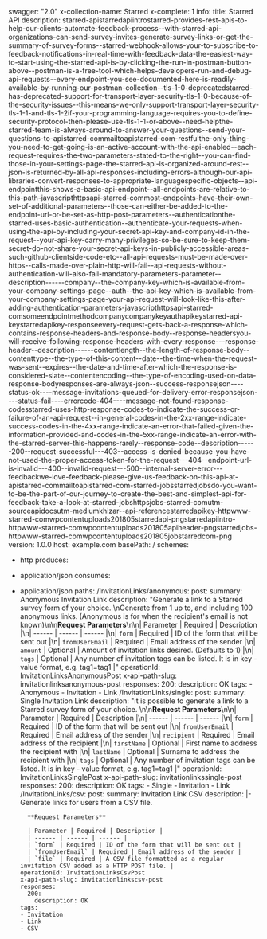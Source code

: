 swagger: "2.0"
x-collection-name: Starred
x-complete: 1
info:
  title: Starred API
  description: starred-apistarredapiintrostarred-provides-rest-apis-to-help-our-clients-automate-feedback-process--with-starred-api-organizations-can-send-survey-invites-generate-survey-links-or-get-the-summary-of-survey-forms--starred-webhook-allows-your-to-subscribe-to-feedback-notifications-in-real-time-with-feedback-data-the-easiest-way-to-start-using-the-starred-api-is-by-clicking-the-run-in-postman-button-above--postman-is-a-free-tool-which-helps-developers-run-and-debug-api-requests--every-endpoint-you-see-documented-here-is-readily-available-by-running-our-postman-collection--tls-1-0-deprecatedstarred-has-deprecated-support-for-transport-layer-security-tls-1-0-because-of-the-security-issues--this-means-we-only-support-transport-layer-security-tls-1-1-and-tls-1-2if-your-programming-language-requires-you-to-define-security-protocol-then-please-use-tls-1-1-or-above--need-helpthe-starred-team-is-always-around-to-answer-your-questions--send-your-questions-to-apistarred-commailtoapistarred-com-restfulthe-only-thing-you-need-to-get-going-is-an-active-account-with-the-api-enabled--each-request-requires-the-two-parameters-stated-to-the-right--you-can-find-those-in-your-settings-page-the-starred-api-is-organized-around-rest--json-is-returned-by-all-api-responses-including-errors-although-our-api-libraries-convert-responses-to-appropriate-languagespecific-objects--api-endpointthis-shows-a-basic-api-endpoint--all-endpoints-are-relative-to-this-path-javascripthttpsapi-starred-commost-endpoints-have-their-own-set-of-additional-parameters--those-can-either-be-added-to-the-endpoint-url-or-be-set-as-http-post-parameters--authenticationthe-starred-uses-basic-authentication--authenticate-your-requests-when-using-the-api-by-including-your-secret-api-key-and-company-id-in-the-request--your-api-key-carry-many-privileges-so-be-sure-to-keep-them-secret-do-not-share-your-secret-api-keys-in-publicly-accessible-areas-such-github-clientside-code-etc--all-api-requests-must-be-made-over-https--calls-made-over-plain-http-will-fail--api-requests-without-authentication-will-also-fail-mandatory-parameters-parameter--description------company--the-company-key-which-is-available-from-your-company-settings-page--auth--the-api-key-which-is-available-from-your-company-settings-page-your-api-request-will-look-like-this-after-adding-authentication-parameters-javascripthttpsapi-starred-comsomeendpointmethodcompanycompanykeyauthapikeystarred-api-keystarredapikey-responseevery-request-gets-back-a-response-which-contains-response-headers-and-response-body--response-headersyou-will-receive-following-response-headers-with-every-response---response-header--description------contentlength--the-length-of-response-body--contenttype--the-type-of-this-content--date--the-time-when-the-request-was-sent--expires--the-date-and-time-after-which-the-response-is-considered-slate--contentencoding--the-type-of-encoding-used-on-data-response-bodyresponses-are-always-json--success-responsejson----status-ok----message-invitations-queued-for-delivery-error-responsejson----status-fail----errorcode-404----message-not-found-response-codesstarred-uses-http-response-codes-to-indicate-the-success-or-failure-of-an-api-request--in-general-codes-in-the-2xx-range-indicate-success-codes-in-the-4xx-range-indicate-an-error-that-failed-given-the-information-provided-and-codes-in-the-5xx-range-indicate-an-error-with-the-starred-server-this-happens-rarely--response-code--description------200--request-successful---403--access-is-denied-because-you-have-not-used-the-proper-access-token-for-the-request---404--endpoint-url-is-invalid---400--invalid-request---500--internal-server-error---feedbackwe-love-feedback-please-give-us-feedback-on-this-api-at-apistarred-commailtoapistarred-com-starred-jobsstarredjobsdo-you-want-to-be-the-part-of-our-journey-to-create-the-best-and-simplest-api-for-feedback-take-a-look-at-starred-jobshttpsjobs-starred-comutm-sourceapidocsutm-mediumkhizar--api-referencestarredapikey-httpwww-starred-comwpcontentuploads201805starredapi-pngstarredapiintro-httpwww-starred-comwpcontentuploads201805apiheader-pngstarredjobs-httpwww-starred-comwpcontentuploads201805jobstarredcom-png
  version: 1.0.0
host: example.com
basePath: /
schemes:
- http
produces:
- application/json
consumes:
- application/json
paths:
  /InvitationLinks/anonymous:
    post:
      summary: Anonymous Invitation Link
      description: "Generate a link to a Starred survey form of your choice. \nGenerate
        from 1 up to, and including 100 anonymous links. (Anonymous is for when the
        recipient's email is not known)\n\n**Request Parameters**\n\n| Parameter |
        Required | Description |\n| ------ | ------ | ------ |\n| `form` | Required
        | ID of the form that will be sent out |\n| `fromUserEmail` | Required | Email
        address of the sender |\n| `amount` | Optional | Amount of invitation links
        desired. (Defaults to 1) |\n| `tags` | Optional | Any number of invitation
        tags can be listed. It is in key - value format, e.g. tag1=tag1 |"
      operationId: InvitationLinksAnonymousPost
      x-api-path-slug: invitationlinksanonymous-post
      responses:
        200:
          description: OK
      tags:
      - Anonymous
      - Invitation
      - Link
  /InvitationLinks/single:
    post:
      summary: Single Invitation Link
      description: "It is possible to generate a link to a Starred survey form of
        your choice. \n\n**Request Parameters**\n\n| Parameter | Required | Description
        |\n| ------ | ------ | ------ |\n| `form` | Required | ID of the form that
        will be sent out |\n| `fromUserEmail` | Required | Email address of the sender
        |\n| `recipient` | Required | Email address of the recipient |\n| `firstName`
        | Optional | First name to address the recipient with |\n| `lastName` | Optional
        | Surname to address the recipient with |\n| `tags` | Optional | Any number
        of invitation tags can be listed. It is in key - value format, e.g. tag1=tag1
        |"
      operationId: InvitationLinksSinglePost
      x-api-path-slug: invitationlinkssingle-post
      responses:
        200:
          description: OK
      tags:
      - Single
      - Invitation
      - Link
  /InvitationLinks/csv:
    post:
      summary: Invitation Link CSV
      description: |-
        Generate links for users from a CSV file.

        **Request Parameters**

        | Parameter | Required | Description |
        | ------ | ------ | ------ |
        | `form` | Required | ID of the form that will be sent out |
        | `fromUserEmail` | Required | Email address of the sender |
        | `file` | Required | A CSV file formatted as a regular invitation CSV added as a HTTP POST file. |
      operationId: InvitationLinksCsvPost
      x-api-path-slug: invitationlinkscsv-post
      responses:
        200:
          description: OK
      tags:
      - Invitation
      - Link
      - CSV